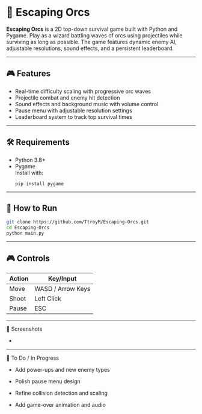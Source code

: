 # 🧙 Escaping Orcs

**Escaping Orcs** is a 2D top-down survival game built with Python and Pygame. Play as a wizard battling waves of orcs using projectiles while surviving as long as possible. The game features dynamic enemy AI, adjustable resolutions, sound effects, and a persistent leaderboard.

---

## 🎮 Features

- Real-time difficulty scaling with progressive orc waves
- Projectile combat and enemy hit detection
- Sound effects and background music with volume control
- Pause menu with adjustable resolution settings
- Leaderboard system to track top survival times

---

## 🛠 Requirements

- Python 3.8+
- Pygame  
  Install with:
  ```bash
  pip install pygame

---

## 🚀 How to Run

  ```bash
  git clone https://github.com/TtroyM/Escaping-Orcs.git
  cd Escaping-Orcs
  python main.py
  ```

---

## 🎮 Controls

  | Action       | Key/Input        |
  |--------------|------------------|
  | Move         | WASD / Arrow Keys |
  | Shoot        | Left Click        |
  | Pause        | ESC               |

---

📸 Screenshots
+ <!-- Screenshots will be added soon -->
---

🧱 To Do / In Progress
  - Add power-ups and new enemy types

  - Polish pause menu design

  - Refine collision detection and scaling

  - Add game-over animation and audio
